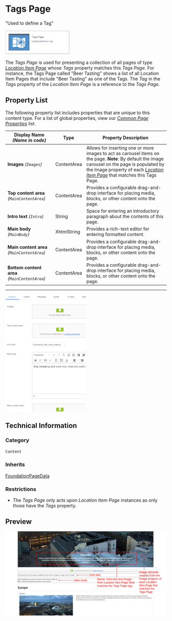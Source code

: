 # Tags Page
"Used to define a Tag"

<img src="Screenshots/Tags%20Page%20-%20icon.png?raw=true" alt="Tags Page icon" width="40%" />

The *Tags Page* is used for presenting a collection of all pages of type [*Location Item Page*](./Location%20Item%20Page.md) whose *Tags* property matches this *Tags Page*. For instance, the Tags Page called "Beer Tasting" shows a list of all Location Item Pages that include "Beer Tasting" as one of the Tags. The *Tag* in the *Tags* property of the *Location Item Page* is a reference to the *Tags Page*.

## Property List
The following property list includes properties that are unique to this content type. For a list of global properties, view our [*Common Page Properties*](./Common%20Page%20Properties.md) list.

Display Name *(Name in code)* | Type | Property Description
--------------|------|---------------
**Images** *(`Images`)* | ContentArea | Allows for inserting one or more images to act as carousel items on the page. **Note**: By default the image carousel on the page is populated by the Image property of each [*Location Item Page*](./Location%20Item%20Page.md) that matches this Tags Page.
**Top content area** *(`MainContentArea`)* | ContentArea | Provides a configurable drag-and-drop interface for placing media, blocks, or other content onto the page.
**Intro text** *(`Intro`)* | String | Space for entering an introductory paragraph about the contents of this page.
**Main body** *(`MainBody`)* | XhtmlString | Provides a rich-text editor for entering formatted content.
**Main content area** *(`MainContentArea`)* | ContentArea | Provides a configurable drag-and-drop interface for placing media, blocks, or other content onto the page.
**Bottom content area** *(`MainContentArea`)* | ContentArea | Provides a configurable drag-and-drop interface for placing media, blocks, or other content onto the page.

** **

<img src="Screenshots/Tags%20Page%20-%20Content%20tab.png?raw=true" alt="Content tab of the Tag Page in All-properties view" width="50%"/>



## Technical Information

### Category
`Content`

### Inherits
[FoundationPageData](Foundation%20Page%20Data.md)

### Restrictions
* The *Tags Page* only acts upon *Location Item Page* instances as only those have the *Tags* property.

## Preview
<img src="Screenshots/Tags%20Page%20-%20OPE.png?raw=true" alt="Preview of Tags Page" width="100%"/>
